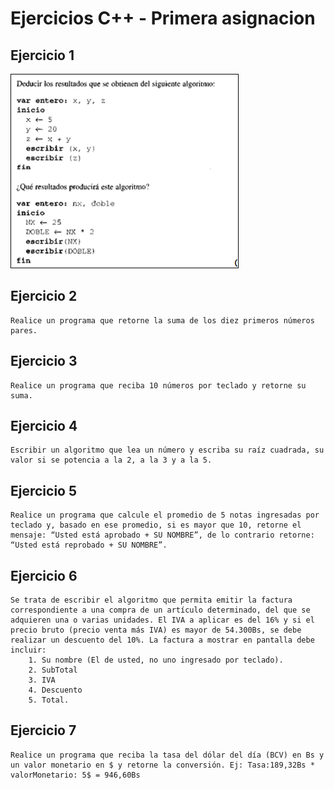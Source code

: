 # Ejercicios C++ - Primera asignacion

## Ejercicio 1

![alt text](first.png)

## Ejercicio 2
    Realice un programa que retorne la suma de los diez primeros números pares. 

## Ejercicio 3
    Realice un programa que reciba 10 números por teclado y retorne su suma.

## Ejercicio 4
    Escribir un algoritmo que lea un número y escriba su raíz cuadrada, su valor si se potencia a la 2, a la 3 y a la 5.
## Ejercicio 5
    Realice un programa que calcule el promedio de 5 notas ingresadas por teclado y, basado en ese promedio, si es mayor que 10, retorne el mensaje: “Usted está aprobado + SU NOMBRE”, de lo contrario retorne: “Usted está reprobado + SU NOMBRE”.

## Ejercicio 6
    Se trata de escribir el algoritmo que permita emitir la factura correspondiente a una compra de un artículo determinado, del que se adquieren una o varias unidades. El IVA a aplicar es del 16% y si el precio bruto (precio venta más IVA) es mayor de 54.300Bs, se debe realizar un descuento del 10%. La factura a mostrar en pantalla debe incluir:
        1. Su nombre (El de usted, no uno ingresado por teclado).
        2. SubTotal
        3. IVA
        4. Descuento
        5. Total.

## Ejercicio 7
    Realice un programa que reciba la tasa del dólar del día (BCV) en Bs y un valor monetario en $ y retorne la conversión. Ej: Tasa:189,32Bs * valorMonetario: 5$ = 946,60Bs